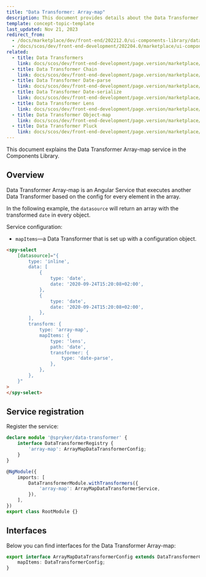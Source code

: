 ```yaml
---
title: "Data Transformer: Array-map"
description: This document provides details about the Data Transformer Array-map service in the Components Library.
template: concept-topic-template
last_updated: Nov 21, 2023
redirect_from:
  - /docs/marketplace/dev/front-end/202212.0/ui-components-library/data-transformers/data-transformer-array-map.html
  - /docs/scos/dev/front-end-development/202204.0/marketplace/ui-components-library/data-transformers/array-map.html
related:
  - title: Data Transformers
    link: docs/scos/dev/front-end-development/page.version/marketplace/ui-components-library/data-transformers/data-transformers.html
  - title: Data Transformer Chain
    link: docs/scos/dev/front-end-development/page.version/marketplace/ui-components-library/data-transformers/data-transformer-chain.html
  - title: Data Transformer Date-parse
    link: docs/scos/dev/front-end-development/page.version/marketplace/ui-components-library/data-transformers/data-transformer-date-parse.html
  - title: Data Transformer Date-serialize
    link: docs/scos/dev/front-end-development/page.version/marketplace/ui-components-library/data-transformers/data-transformer-date-serialize.html
  - title: Data Transformer Lens
    link: docs/scos/dev/front-end-development/page.version/marketplace/ui-components-library/data-transformers/data-transformer-lens.html
  - title: Data Transformer Object-map
    link: docs/scos/dev/front-end-development/page.version/marketplace/ui-components-library/data-transformers/data-transformer-object-map.html
  - title: Data Transformer Pluck
    link: docs/scos/dev/front-end-development/page.version/marketplace/ui-components-library/data-transformers/data-transformer-pluck.html
---
```


This document explains the Data Transformer Array-map service in the Components Library.

## Overview

Data Transformer Array-map is an Angular Service that executes another Data Transformer based on the config for every element in the array.

In the following example, the `datasource` will return an array with the transformed `date` in every object.

Service configuration:

- `mapItems`—a Data Transformer that is set up with a configuration object.

```html
<spy-select
    [datasource]="{
        type: 'inline',
        data: [
            {
                type: 'date',
                date: '2020-09-24T15:20:08+02:00',
            },
            {
                type: 'date',
                date: '2020-09-24T15:20:08+02:00',
            },
        ],
        transform: {
            type: 'array-map',
            mapItems: {
                type: 'lens',
                path: 'date',
                transformer: {
                    type: 'date-parse',
                },
            },
        },
    }"
>
</spy-select>
```

## Service registration

Register the service:

```ts
declare module '@spryker/data-transformer' {
    interface DataTransformerRegistry {
        'array-map': ArrayMapDataTransformerConfig;
    }
}

@NgModule({
    imports: [
        DataTransformerModule.withTransformers({
            'array-map': ArrayMapDataTransformerService,
        }),
    ],
})
export class RootModule {}
```

## Interfaces

Below you can find interfaces for the Data Transformer Array-map:

```ts
export interface ArrayMapDataTransformerConfig extends DataTransformerConfig {
    mapItems: DataTransformerConfig;
}
```
